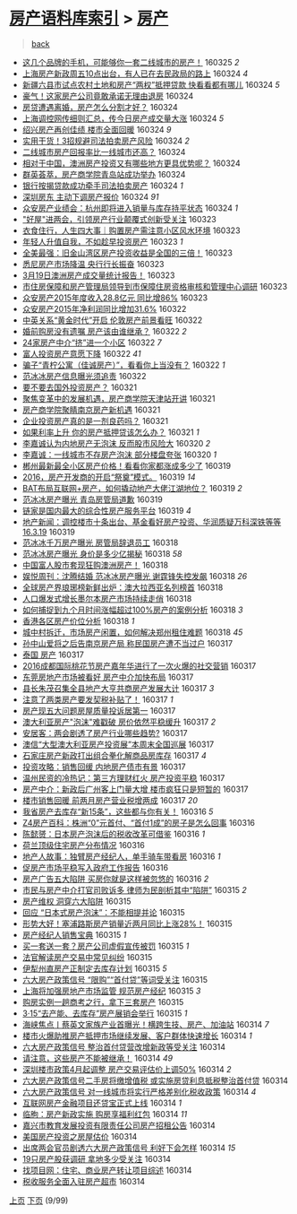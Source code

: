 [房产语料库索引](../../README.md)  > [房产](房产.md)
====
> [back](../README.md)

- [这几个品牌的手机，可能够你一套二线城市的房产！](http://jkwz.applinzi.com/ittc/6813275732352435204.html#%E8%BF%99%E5%87%A0%E4%B8%AA%E5%93%81%E7%89%8C%E7%9A%84%E6%89%8B%E6%9C%BA%EF%BC%8C%E5%8F%AF%E8%83%BD%E5%A4%9F%E4%BD%A0%E4%B8%80%E5%A5%97%E4%BA%8C%E7%BA%BF%E5%9F%8E%E5%B8%82%E7%9A%84%E6%88%BF%E4%BA%A7%EF%BC%81) 160325 *2* 
- [上海房产新政周五10点出台，有人已在去民政局的路上](http://jkwz.applinzi.com/ittc/6813273173319484420.html#%E4%B8%8A%E6%B5%B7%E6%88%BF%E4%BA%A7%E6%96%B0%E6%94%BF%E5%91%A8%E4%BA%9410%E7%82%B9%E5%87%BA%E5%8F%B0%EF%BC%8C%E6%9C%89%E4%BA%BA%E5%B7%B2%E5%9C%A8%E5%8E%BB%E6%B0%91%E6%94%BF%E5%B1%80%E7%9A%84%E8%B7%AF%E4%B8%8A) 160324 *4* 
- [新疆六县市试点农村土地和房产“两权”抵押贷款 快看看都有哪儿](http://jkwz.applinzi.com/ittc/6813253237356364804.html#%E6%96%B0%E7%96%86%E5%85%AD%E5%8E%BF%E5%B8%82%E8%AF%95%E7%82%B9%E5%86%9C%E6%9D%91%E5%9C%9F%E5%9C%B0%E5%92%8C%E6%88%BF%E4%BA%A7%E2%80%9C%E4%B8%A4%E6%9D%83%E2%80%9D%E6%8A%B5%E6%8A%BC%E8%B4%B7%E6%AC%BE+%E5%BF%AB%E7%9C%8B%E7%9C%8B%E9%83%BD%E6%9C%89%E5%93%AA%E5%84%BF) 160324 *5* 
- [豪气！这家房产公司竟敢承诺无理由退房](http://jkwz.applinzi.com/ittc/6813250762314351620.html#%E8%B1%AA%E6%B0%94%EF%BC%81%E8%BF%99%E5%AE%B6%E6%88%BF%E4%BA%A7%E5%85%AC%E5%8F%B8%E7%AB%9F%E6%95%A2%E6%89%BF%E8%AF%BA%E6%97%A0%E7%90%86%E7%94%B1%E9%80%80%E6%88%BF) 160324  
- [房贷遭遇离婚，房产怎么分割才好？](http://jkwz.applinzi.com/ittc/6813183445983298565.html#%E6%88%BF%E8%B4%B7%E9%81%AD%E9%81%87%E7%A6%BB%E5%A9%9A%EF%BC%8C%E6%88%BF%E4%BA%A7%E6%80%8E%E4%B9%88%E5%88%86%E5%89%B2%E6%89%8D%E5%A5%BD%EF%BC%9F) 160324  
- [上海调控网传细则汇总，传今日房产成交量大涨](http://jkwz.applinzi.com/ittc/6813170204104197124.html#%E4%B8%8A%E6%B5%B7%E8%B0%83%E6%8E%A7%E7%BD%91%E4%BC%A0%E7%BB%86%E5%88%99%E6%B1%87%E6%80%BB%EF%BC%8C%E4%BC%A0%E4%BB%8A%E6%97%A5%E6%88%BF%E4%BA%A7%E6%88%90%E4%BA%A4%E9%87%8F%E5%A4%A7%E6%B6%A8) 160324 *5* 
- [绍兴房产再创佳绩 楼市全面回暖](http://jkwz.applinzi.com/ittc/6812815601533715461.html#%E7%BB%8D%E5%85%B4%E6%88%BF%E4%BA%A7%E5%86%8D%E5%88%9B%E4%BD%B3%E7%BB%A9+%E6%A5%BC%E5%B8%82%E5%85%A8%E9%9D%A2%E5%9B%9E%E6%9A%96) 160324 *9* 
- [实用干货！3招规避司法拍卖房产风险](http://jkwz.applinzi.com/ittc/6813099845157913605.html#%E5%AE%9E%E7%94%A8%E5%B9%B2%E8%B4%A7%EF%BC%813%E6%8B%9B%E8%A7%84%E9%81%BF%E5%8F%B8%E6%B3%95%E6%8B%8D%E5%8D%96%E6%88%BF%E4%BA%A7%E9%A3%8E%E9%99%A9) 160324 *2* 
- [二线城市房产回报率比一线城市还高？](http://jkwz.applinzi.com/ittc/6813094117114381316.html#%E4%BA%8C%E7%BA%BF%E5%9F%8E%E5%B8%82%E6%88%BF%E4%BA%A7%E5%9B%9E%E6%8A%A5%E7%8E%87%E6%AF%94%E4%B8%80%E7%BA%BF%E5%9F%8E%E5%B8%82%E8%BF%98%E9%AB%98%EF%BC%9F) 160324  
- [相对于中国，澳洲房产投资又有哪些地方更具优势呢？](http://jkwz.applinzi.com/ittc/6813091092752761860.html#%E7%9B%B8%E5%AF%B9%E4%BA%8E%E4%B8%AD%E5%9B%BD%EF%BC%8C%E6%BE%B3%E6%B4%B2%E6%88%BF%E4%BA%A7%E6%8A%95%E8%B5%84%E5%8F%88%E6%9C%89%E5%93%AA%E4%BA%9B%E5%9C%B0%E6%96%B9%E6%9B%B4%E5%85%B7%E4%BC%98%E5%8A%BF%E5%91%A2%EF%BC%9F) 160324  
- [群英荟萃，房产商学院青岛站成功举办](http://jkwz.applinzi.com/ittc/6813071630364312581.html#%E7%BE%A4%E8%8B%B1%E8%8D%9F%E8%90%83%EF%BC%8C%E6%88%BF%E4%BA%A7%E5%95%86%E5%AD%A6%E9%99%A2%E9%9D%92%E5%B2%9B%E7%AB%99%E6%88%90%E5%8A%9F%E4%B8%BE%E5%8A%9E) 160324  
- [银行按揭贷款成功牵手司法拍卖房产](http://jkwz.applinzi.com/ittc/6812814202309706757.html#%E9%93%B6%E8%A1%8C%E6%8C%89%E6%8F%AD%E8%B4%B7%E6%AC%BE%E6%88%90%E5%8A%9F%E7%89%B5%E6%89%8B%E5%8F%B8%E6%B3%95%E6%8B%8D%E5%8D%96%E6%88%BF%E4%BA%A7) 160324 *1* 
- [深圳房东 主动下调房产报价](http://jkwz.applinzi.com/ittc/6813035528580498436.html#%E6%B7%B1%E5%9C%B3%E6%88%BF%E4%B8%9C+%E4%B8%BB%E5%8A%A8%E4%B8%8B%E8%B0%83%E6%88%BF%E4%BA%A7%E6%8A%A5%E4%BB%B7) 160324 *91* 
- [众安房产业绩会：杭州即将进入销量与库存持平状态](http://jkwz.applinzi.com/ittc/6812962228374340613.html#%E4%BC%97%E5%AE%89%E6%88%BF%E4%BA%A7%E4%B8%9A%E7%BB%A9%E4%BC%9A%EF%BC%9A%E6%9D%AD%E5%B7%9E%E5%8D%B3%E5%B0%86%E8%BF%9B%E5%85%A5%E9%94%80%E9%87%8F%E4%B8%8E%E5%BA%93%E5%AD%98%E6%8C%81%E5%B9%B3%E7%8A%B6%E6%80%81) 160324 *1* 
- [&quot;好屋&quot;进两会，引领房产行业颠覆式创新受关注](http://jkwz.applinzi.com/ittc/6812915398127125508.html#%26quot%3B%E5%A5%BD%E5%B1%8B%26quot%3B%E8%BF%9B%E4%B8%A4%E4%BC%9A%EF%BC%8C%E5%BC%95%E9%A2%86%E6%88%BF%E4%BA%A7%E8%A1%8C%E4%B8%9A%E9%A2%A0%E8%A6%86%E5%BC%8F%E5%88%9B%E6%96%B0%E5%8F%97%E5%85%B3%E6%B3%A8) 160323  
- [衣食住行，人生四大事｜购置房产需注意小区风水环境](http://jkwz.applinzi.com/ittc/6812784623276786692.html#%E8%A1%A3%E9%A3%9F%E4%BD%8F%E8%A1%8C%EF%BC%8C%E4%BA%BA%E7%94%9F%E5%9B%9B%E5%A4%A7%E4%BA%8B%EF%BD%9C%E8%B4%AD%E7%BD%AE%E6%88%BF%E4%BA%A7%E9%9C%80%E6%B3%A8%E6%84%8F%E5%B0%8F%E5%8C%BA%E9%A3%8E%E6%B0%B4%E7%8E%AF%E5%A2%83) 160323  
- [年轻人升值自我，不如趁早投资房产](http://jkwz.applinzi.com/ittc/6812775194015826948.html#%E5%B9%B4%E8%BD%BB%E4%BA%BA%E5%8D%87%E5%80%BC%E8%87%AA%E6%88%91%EF%BC%8C%E4%B8%8D%E5%A6%82%E8%B6%81%E6%97%A9%E6%8A%95%E8%B5%84%E6%88%BF%E4%BA%A7) 160323 *1* 
- [全美最强：旧金山湾区房产投资收益是全国的三倍！](http://jkwz.applinzi.com/ittc/6812792536984716292.html#%E5%85%A8%E7%BE%8E%E6%9C%80%E5%BC%BA%EF%BC%9A%E6%97%A7%E9%87%91%E5%B1%B1%E6%B9%BE%E5%8C%BA%E6%88%BF%E4%BA%A7%E6%8A%95%E8%B5%84%E6%94%B6%E7%9B%8A%E6%98%AF%E5%85%A8%E5%9B%BD%E7%9A%84%E4%B8%89%E5%80%8D%EF%BC%81) 160323  
- [悉尼房产市场降温 央行行长振奋](http://jkwz.applinzi.com/ittc/6812771584112591876.html#%E6%82%89%E5%B0%BC%E6%88%BF%E4%BA%A7%E5%B8%82%E5%9C%BA%E9%99%8D%E6%B8%A9+%E5%A4%AE%E8%A1%8C%E8%A1%8C%E9%95%BF%E6%8C%AF%E5%A5%8B) 160323  
- [3月19日澳洲房产成交量统计报告！](http://jkwz.applinzi.com/ittc/6812748848011150341.html#3%E6%9C%8819%E6%97%A5%E6%BE%B3%E6%B4%B2%E6%88%BF%E4%BA%A7%E6%88%90%E4%BA%A4%E9%87%8F%E7%BB%9F%E8%AE%A1%E6%8A%A5%E5%91%8A%EF%BC%81) 160323  
- [市住房保障和房产管理局领导到市保障住房资格审核和管理中心调研](http://jkwz.applinzi.com/ittc/6812715945017476100.html#%E5%B8%82%E4%BD%8F%E6%88%BF%E4%BF%9D%E9%9A%9C%E5%92%8C%E6%88%BF%E4%BA%A7%E7%AE%A1%E7%90%86%E5%B1%80%E9%A2%86%E5%AF%BC%E5%88%B0%E5%B8%82%E4%BF%9D%E9%9A%9C%E4%BD%8F%E6%88%BF%E8%B5%84%E6%A0%BC%E5%AE%A1%E6%A0%B8%E5%92%8C%E7%AE%A1%E7%90%86%E4%B8%AD%E5%BF%83%E8%B0%83%E7%A0%94) 160323  
- [众安房产2015年度收入28.8亿元 同比增86%](http://jkwz.applinzi.com/ittc/6812570838599468036.html#%E4%BC%97%E5%AE%89%E6%88%BF%E4%BA%A72015%E5%B9%B4%E5%BA%A6%E6%94%B6%E5%85%A528.8%E4%BA%BF%E5%85%83+%E5%90%8C%E6%AF%94%E5%A2%9E86%25) 160323  
- [众安房产2015年净利润同比增加31.6%](http://jkwz.applinzi.com/ittc/6812525502849876997.html#%E4%BC%97%E5%AE%89%E6%88%BF%E4%BA%A72015%E5%B9%B4%E5%87%80%E5%88%A9%E6%B6%A6%E5%90%8C%E6%AF%94%E5%A2%9E%E5%8A%A031.6%25) 160322  
- [中英关系“黄金时代”开启 伦敦房产前景看旺](http://jkwz.applinzi.com/ittc/6812415617453786117.html#%E4%B8%AD%E8%8B%B1%E5%85%B3%E7%B3%BB%E2%80%9C%E9%BB%84%E9%87%91%E6%97%B6%E4%BB%A3%E2%80%9D%E5%BC%80%E5%90%AF+%E4%BC%A6%E6%95%A6%E6%88%BF%E4%BA%A7%E5%89%8D%E6%99%AF%E7%9C%8B%E6%97%BA) 160322  
- [婚前购房没有遗嘱 房产该由谁继承？](http://jkwz.applinzi.com/ittc/6812394531773219845.html#%E5%A9%9A%E5%89%8D%E8%B4%AD%E6%88%BF%E6%B2%A1%E6%9C%89%E9%81%97%E5%98%B1+%E6%88%BF%E4%BA%A7%E8%AF%A5%E7%94%B1%E8%B0%81%E7%BB%A7%E6%89%BF%EF%BC%9F) 160322 *2* 
- [24家房产中介“挤”进一个小区](http://jkwz.applinzi.com/ittc/6812342716583117829.html#24%E5%AE%B6%E6%88%BF%E4%BA%A7%E4%B8%AD%E4%BB%8B%E2%80%9C%E6%8C%A4%E2%80%9D%E8%BF%9B%E4%B8%80%E4%B8%AA%E5%B0%8F%E5%8C%BA) 160322 *7* 
- [富人投资房产意愿下降](http://jkwz.applinzi.com/ittc/6812344104843215877.html#%E5%AF%8C%E4%BA%BA%E6%8A%95%E8%B5%84%E6%88%BF%E4%BA%A7%E6%84%8F%E6%84%BF%E4%B8%8B%E9%99%8D) 160322 *41* 
- [骗子“青柠公寓（佳诚房产）”，看看你上当没有？](http://jkwz.applinzi.com/ittc/6812331655054246917.html#%E9%AA%97%E5%AD%90%E2%80%9C%E9%9D%92%E6%9F%A0%E5%85%AC%E5%AF%93%EF%BC%88%E4%BD%B3%E8%AF%9A%E6%88%BF%E4%BA%A7%EF%BC%89%E2%80%9D%EF%BC%8C%E7%9C%8B%E7%9C%8B%E4%BD%A0%E4%B8%8A%E5%BD%93%E6%B2%A1%E6%9C%89%EF%BC%9F) 160322 *1* 
- [范冰冰房产信息曝光须追责](http://jkwz.applinzi.com/ittc/6812042156688540676.html#%E8%8C%83%E5%86%B0%E5%86%B0%E6%88%BF%E4%BA%A7%E4%BF%A1%E6%81%AF%E6%9B%9D%E5%85%89%E9%A1%BB%E8%BF%BD%E8%B4%A3) 160322  
- [要不要去国外投资房产？](http://jkwz.applinzi.com/ittc/6812115599693972484.html#%E8%A6%81%E4%B8%8D%E8%A6%81%E5%8E%BB%E5%9B%BD%E5%A4%96%E6%8A%95%E8%B5%84%E6%88%BF%E4%BA%A7%EF%BC%9F) 160321  
- [聚焦变革中的发展机遇，房产商学院天津站开讲](http://jkwz.applinzi.com/ittc/6812081207508468740.html#%E8%81%9A%E7%84%A6%E5%8F%98%E9%9D%A9%E4%B8%AD%E7%9A%84%E5%8F%91%E5%B1%95%E6%9C%BA%E9%81%87%EF%BC%8C%E6%88%BF%E4%BA%A7%E5%95%86%E5%AD%A6%E9%99%A2%E5%A4%A9%E6%B4%A5%E7%AB%99%E5%BC%80%E8%AE%B2) 160321  
- [房产商学院聚睛南京房产新机遇](http://jkwz.applinzi.com/ittc/6812075307649467397.html#%E6%88%BF%E4%BA%A7%E5%95%86%E5%AD%A6%E9%99%A2%E8%81%9A%E7%9D%9B%E5%8D%97%E4%BA%AC%E6%88%BF%E4%BA%A7%E6%96%B0%E6%9C%BA%E9%81%87) 160321  
- [企业投资房产真的是一剂良药吗？](http://jkwz.applinzi.com/ittc/6812059954986877957.html#%E4%BC%81%E4%B8%9A%E6%8A%95%E8%B5%84%E6%88%BF%E4%BA%A7%E7%9C%9F%E7%9A%84%E6%98%AF%E4%B8%80%E5%89%82%E8%89%AF%E8%8D%AF%E5%90%97%EF%BC%9F) 160321  
- [如果利率上升 你的房产抵押贷该怎么办？](http://jkwz.applinzi.com/ittc/6812054922577052677.html#%E5%A6%82%E6%9E%9C%E5%88%A9%E7%8E%87%E4%B8%8A%E5%8D%87+%E4%BD%A0%E7%9A%84%E6%88%BF%E4%BA%A7%E6%8A%B5%E6%8A%BC%E8%B4%B7%E8%AF%A5%E6%80%8E%E4%B9%88%E5%8A%9E%EF%BC%9F) 160321 *1* 
- [李嘉诚认为内地房产无泡沫 反而股市风险大](http://jkwz.applinzi.com/ittc/6811588203471438853.html#%E6%9D%8E%E5%98%89%E8%AF%9A%E8%AE%A4%E4%B8%BA%E5%86%85%E5%9C%B0%E6%88%BF%E4%BA%A7%E6%97%A0%E6%B3%A1%E6%B2%AB+%E5%8F%8D%E8%80%8C%E8%82%A1%E5%B8%82%E9%A3%8E%E9%99%A9%E5%A4%A7) 160320 *2* 
- [李嘉诚：一线城市不存房产泡沫 部分楼盘夸张](http://jkwz.applinzi.com/ittc/6811601914265338884.html#%E6%9D%8E%E5%98%89%E8%AF%9A%EF%BC%9A%E4%B8%80%E7%BA%BF%E5%9F%8E%E5%B8%82%E4%B8%8D%E5%AD%98%E6%88%BF%E4%BA%A7%E6%B3%A1%E6%B2%AB+%E9%83%A8%E5%88%86%E6%A5%BC%E7%9B%98%E5%A4%B8%E5%BC%A0) 160320 *1* 
- [郴州最新最全小区房产价格！看看你家都涨成多少了](http://jkwz.applinzi.com/ittc/6811434476131320836.html#%E9%83%B4%E5%B7%9E%E6%9C%80%E6%96%B0%E6%9C%80%E5%85%A8%E5%B0%8F%E5%8C%BA%E6%88%BF%E4%BA%A7%E4%BB%B7%E6%A0%BC%EF%BC%81%E7%9C%8B%E7%9C%8B%E4%BD%A0%E5%AE%B6%E9%83%BD%E6%B6%A8%E6%88%90%E5%A4%9A%E5%B0%91%E4%BA%86) 160319  
- [2016，房产开发商的开启“祭奠”模式。](http://jkwz.applinzi.com/ittc/6811426849166984196.html#2016%EF%BC%8C%E6%88%BF%E4%BA%A7%E5%BC%80%E5%8F%91%E5%95%86%E7%9A%84%E5%BC%80%E5%90%AF%E2%80%9C%E7%A5%AD%E5%A5%A0%E2%80%9D%E6%A8%A1%E5%BC%8F%E3%80%82) 160319 *14* 
- [BAT布局互联网+房产，如何撬动地产大佬江湖地位？](http://jkwz.applinzi.com/ittc/6811406533329945604.html#BAT%E5%B8%83%E5%B1%80%E4%BA%92%E8%81%94%E7%BD%91%2B%E6%88%BF%E4%BA%A7%EF%BC%8C%E5%A6%82%E4%BD%95%E6%92%AC%E5%8A%A8%E5%9C%B0%E4%BA%A7%E5%A4%A7%E4%BD%AC%E6%B1%9F%E6%B9%96%E5%9C%B0%E4%BD%8D%EF%BC%9F) 160319 *2* 
- [范冰冰房产曝光 青岛房管局道歉](http://jkwz.applinzi.com/ittc/6811317311956845573.html#%E8%8C%83%E5%86%B0%E5%86%B0%E6%88%BF%E4%BA%A7%E6%9B%9D%E5%85%89+%E9%9D%92%E5%B2%9B%E6%88%BF%E7%AE%A1%E5%B1%80%E9%81%93%E6%AD%89) 160319  
- [链家是国内最大的综合性房产服务平台](http://jkwz.applinzi.com/ittc/6811249334645425156.html#%E9%93%BE%E5%AE%B6%E6%98%AF%E5%9B%BD%E5%86%85%E6%9C%80%E5%A4%A7%E7%9A%84%E7%BB%BC%E5%90%88%E6%80%A7%E6%88%BF%E4%BA%A7%E6%9C%8D%E5%8A%A1%E5%B9%B3%E5%8F%B0) 160319 *4* 
- [地产新闻：调控楼市十条出台、基金看好房产投资、华润质疑万科深铁等等16.3.19](http://jkwz.applinzi.com/ittc/6811211559162348548.html#%E5%9C%B0%E4%BA%A7%E6%96%B0%E9%97%BB%EF%BC%9A%E8%B0%83%E6%8E%A7%E6%A5%BC%E5%B8%82%E5%8D%81%E6%9D%A1%E5%87%BA%E5%8F%B0%E3%80%81%E5%9F%BA%E9%87%91%E7%9C%8B%E5%A5%BD%E6%88%BF%E4%BA%A7%E6%8A%95%E8%B5%84%E3%80%81%E5%8D%8E%E6%B6%A6%E8%B4%A8%E7%96%91%E4%B8%87%E7%A7%91%E6%B7%B1%E9%93%81%E7%AD%89%E7%AD%8916.3.19) 160319  
- [范冰冰千万房产曝光 房管局辞退员工](http://jkwz.applinzi.com/ittc/6810988751857648644.html#%E8%8C%83%E5%86%B0%E5%86%B0%E5%8D%83%E4%B8%87%E6%88%BF%E4%BA%A7%E6%9B%9D%E5%85%89+%E6%88%BF%E7%AE%A1%E5%B1%80%E8%BE%9E%E9%80%80%E5%91%98%E5%B7%A5) 160318  
- [范冰冰房产曝光 身价是多少亿揭秘](http://jkwz.applinzi.com/ittc/6810984039410304005.html#%E8%8C%83%E5%86%B0%E5%86%B0%E6%88%BF%E4%BA%A7%E6%9B%9D%E5%85%89+%E8%BA%AB%E4%BB%B7%E6%98%AF%E5%A4%9A%E5%B0%91%E4%BA%BF%E6%8F%AD%E7%A7%98) 160318 *58* 
- [中国富人股市套现狂购澳洲房产！](http://jkwz.applinzi.com/ittc/6810974686900913157.html#%E4%B8%AD%E5%9B%BD%E5%AF%8C%E4%BA%BA%E8%82%A1%E5%B8%82%E5%A5%97%E7%8E%B0%E7%8B%82%E8%B4%AD%E6%BE%B3%E6%B4%B2%E6%88%BF%E4%BA%A7%EF%BC%81) 160318  
- [娱悦周刊：沈腾结婚 范冰冰房产曝光 谢霆锋失控发飙](http://jkwz.applinzi.com/ittc/6810968904566309892.html#%E5%A8%B1%E6%82%A6%E5%91%A8%E5%88%8A%EF%BC%9A%E6%B2%88%E8%85%BE%E7%BB%93%E5%A9%9A+%E8%8C%83%E5%86%B0%E5%86%B0%E6%88%BF%E4%BA%A7%E6%9B%9D%E5%85%89+%E8%B0%A2%E9%9C%86%E9%94%8B%E5%A4%B1%E6%8E%A7%E5%8F%91%E9%A3%99) 160318 *26* 
- [全球房产界琅琊榜新鲜出炉：澳大拉西亚名列榜首](http://jkwz.applinzi.com/ittc/6810966094407795716.html#%E5%85%A8%E7%90%83%E6%88%BF%E4%BA%A7%E7%95%8C%E7%90%85%E7%90%8A%E6%A6%9C%E6%96%B0%E9%B2%9C%E5%87%BA%E7%82%89%EF%BC%9A%E6%BE%B3%E5%A4%A7%E6%8B%89%E8%A5%BF%E4%BA%9A%E5%90%8D%E5%88%97%E6%A6%9C%E9%A6%96) 160318  
- [人口爆发式增长墨尔本房产市场持续走俏](http://jkwz.applinzi.com/ittc/6810925288250672132.html#%E4%BA%BA%E5%8F%A3%E7%88%86%E5%8F%91%E5%BC%8F%E5%A2%9E%E9%95%BF%E5%A2%A8%E5%B0%94%E6%9C%AC%E6%88%BF%E4%BA%A7%E5%B8%82%E5%9C%BA%E6%8C%81%E7%BB%AD%E8%B5%B0%E4%BF%8F) 160318  
- [如何捕捉到九个月时间涨幅超过100%房产的案例分析](http://jkwz.applinzi.com/ittc/6810885022055662597.html#%E5%A6%82%E4%BD%95%E6%8D%95%E6%8D%89%E5%88%B0%E4%B9%9D%E4%B8%AA%E6%9C%88%E6%97%B6%E9%97%B4%E6%B6%A8%E5%B9%85%E8%B6%85%E8%BF%87100%25%E6%88%BF%E4%BA%A7%E7%9A%84%E6%A1%88%E4%BE%8B%E5%88%86%E6%9E%90) 160318 *3* 
- [香港各区房产价位分析](http://jkwz.applinzi.com/ittc/6809757862544802820.html#%E9%A6%99%E6%B8%AF%E5%90%84%E5%8C%BA%E6%88%BF%E4%BA%A7%E4%BB%B7%E4%BD%8D%E5%88%86%E6%9E%90) 160318 *1* 
- [城中村拆迁，市场房产闲置，如何解决郑州租住难题](http://jkwz.applinzi.com/ittc/6810527506880791556.html#%E5%9F%8E%E4%B8%AD%E6%9D%91%E6%8B%86%E8%BF%81%EF%BC%8C%E5%B8%82%E5%9C%BA%E6%88%BF%E4%BA%A7%E9%97%B2%E7%BD%AE%EF%BC%8C%E5%A6%82%E4%BD%95%E8%A7%A3%E5%86%B3%E9%83%91%E5%B7%9E%E7%A7%9F%E4%BD%8F%E9%9A%BE%E9%A2%98) 160318 *45* 
- [孙中山爱将之后告南京房产局 称民国房产遭不当过户](http://jkwz.applinzi.com/ittc/6810666277072798725.html#%E5%AD%99%E4%B8%AD%E5%B1%B1%E7%88%B1%E5%B0%86%E4%B9%8B%E5%90%8E%E5%91%8A%E5%8D%97%E4%BA%AC%E6%88%BF%E4%BA%A7%E5%B1%80+%E7%A7%B0%E6%B0%91%E5%9B%BD%E6%88%BF%E4%BA%A7%E9%81%AD%E4%B8%8D%E5%BD%93%E8%BF%87%E6%88%B7) 160317  
- [泰国 房产](http://jkwz.applinzi.com/ittc/6810595871502631941.html#%E6%B3%B0%E5%9B%BD+%E6%88%BF%E4%BA%A7) 160317  
- [2016成都国际桃花节房产嘉年华进行了一次火爆的社交营销](http://jkwz.applinzi.com/ittc/6810594793939796996.html#2016%E6%88%90%E9%83%BD%E5%9B%BD%E9%99%85%E6%A1%83%E8%8A%B1%E8%8A%82%E6%88%BF%E4%BA%A7%E5%98%89%E5%B9%B4%E5%8D%8E%E8%BF%9B%E8%A1%8C%E4%BA%86%E4%B8%80%E6%AC%A1%E7%81%AB%E7%88%86%E7%9A%84%E7%A4%BE%E4%BA%A4%E8%90%A5%E9%94%80) 160317  
- [东莞房地产市场被看好 房产中介加快布局](http://jkwz.applinzi.com/ittc/6810594480151331844.html#%E4%B8%9C%E8%8E%9E%E6%88%BF%E5%9C%B0%E4%BA%A7%E5%B8%82%E5%9C%BA%E8%A2%AB%E7%9C%8B%E5%A5%BD+%E6%88%BF%E4%BA%A7%E4%B8%AD%E4%BB%8B%E5%8A%A0%E5%BF%AB%E5%B8%83%E5%B1%80) 160317  
- [县长朱茂召集全县地产大亨共商房产发展大计](http://jkwz.applinzi.com/ittc/6810585289386886149.html#%E5%8E%BF%E9%95%BF%E6%9C%B1%E8%8C%82%E5%8F%AC%E9%9B%86%E5%85%A8%E5%8E%BF%E5%9C%B0%E4%BA%A7%E5%A4%A7%E4%BA%A8%E5%85%B1%E5%95%86%E6%88%BF%E4%BA%A7%E5%8F%91%E5%B1%95%E5%A4%A7%E8%AE%A1) 160317 *3* 
- [注意了两类房产要发契税补贴了！](http://jkwz.applinzi.com/ittc/6810564542668997636.html#%E6%B3%A8%E6%84%8F%E4%BA%86%E4%B8%A4%E7%B1%BB%E6%88%BF%E4%BA%A7%E8%A6%81%E5%8F%91%E5%A5%91%E7%A8%8E%E8%A1%A5%E8%B4%B4%E4%BA%86%EF%BC%81) 160317 *1* 
- [房产现五大问题房屋质量投诉居第一](http://jkwz.applinzi.com/ittc/6810530890048340997.html#%E6%88%BF%E4%BA%A7%E7%8E%B0%E4%BA%94%E5%A4%A7%E9%97%AE%E9%A2%98%E6%88%BF%E5%B1%8B%E8%B4%A8%E9%87%8F%E6%8A%95%E8%AF%89%E5%B1%85%E7%AC%AC%E4%B8%80) 160317  
- [澳大利亚房产&quot;泡沫&quot;难戳破 房价依然平稳缓升](http://jkwz.applinzi.com/ittc/6810510432083117060.html#%E6%BE%B3%E5%A4%A7%E5%88%A9%E4%BA%9A%E6%88%BF%E4%BA%A7%26quot%3B%E6%B3%A1%E6%B2%AB%26quot%3B%E9%9A%BE%E6%88%B3%E7%A0%B4+%E6%88%BF%E4%BB%B7%E4%BE%9D%E7%84%B6%E5%B9%B3%E7%A8%B3%E7%BC%93%E5%8D%87) 160317 *2* 
- [安居客：两会剧透了房产行业哪些趋势?](http://jkwz.applinzi.com/ittc/6810505800959132677.html#%E5%AE%89%E5%B1%85%E5%AE%A2%EF%BC%9A%E4%B8%A4%E4%BC%9A%E5%89%A7%E9%80%8F%E4%BA%86%E6%88%BF%E4%BA%A7%E8%A1%8C%E4%B8%9A%E5%93%AA%E4%BA%9B%E8%B6%8B%E5%8A%BF%3F) 160317  
- [澳信“大型澳大利亚房产投资展”本周末全国巡展](http://jkwz.applinzi.com/ittc/6810496899974956036.html#%E6%BE%B3%E4%BF%A1%E2%80%9C%E5%A4%A7%E5%9E%8B%E6%BE%B3%E5%A4%A7%E5%88%A9%E4%BA%9A%E6%88%BF%E4%BA%A7%E6%8A%95%E8%B5%84%E5%B1%95%E2%80%9D%E6%9C%AC%E5%91%A8%E6%9C%AB%E5%85%A8%E5%9B%BD%E5%B7%A1%E5%B1%95) 160317  
- [石家庄房产新政打出组合拳化解商品房库存](http://jkwz.applinzi.com/ittc/6810469277635183621.html#%E7%9F%B3%E5%AE%B6%E5%BA%84%E6%88%BF%E4%BA%A7%E6%96%B0%E6%94%BF%E6%89%93%E5%87%BA%E7%BB%84%E5%90%88%E6%8B%B3%E5%8C%96%E8%A7%A3%E5%95%86%E5%93%81%E6%88%BF%E5%BA%93%E5%AD%98) 160317 *4* 
- [投资攻略：销售回缓 内地房产债市有景](http://jkwz.applinzi.com/ittc/6810466192439378948.html#%E6%8A%95%E8%B5%84%E6%94%BB%E7%95%A5%EF%BC%9A%E9%94%80%E5%94%AE%E5%9B%9E%E7%BC%93+%E5%86%85%E5%9C%B0%E6%88%BF%E4%BA%A7%E5%80%BA%E5%B8%82%E6%9C%89%E6%99%AF) 160317  
- [温州民资的冷热记：第三方理财红火 房产投资平稳](http://jkwz.applinzi.com/ittc/6810445455280309252.html#%E6%B8%A9%E5%B7%9E%E6%B0%91%E8%B5%84%E7%9A%84%E5%86%B7%E7%83%AD%E8%AE%B0%EF%BC%9A%E7%AC%AC%E4%B8%89%E6%96%B9%E7%90%86%E8%B4%A2%E7%BA%A2%E7%81%AB+%E6%88%BF%E4%BA%A7%E6%8A%95%E8%B5%84%E5%B9%B3%E7%A8%B3) 160317  
- [房产中介：新政后广州客上门量大增 楼市疯狂只是短暂的](http://jkwz.applinzi.com/ittc/6810441377963836421.html#%E6%88%BF%E4%BA%A7%E4%B8%AD%E4%BB%8B%EF%BC%9A%E6%96%B0%E6%94%BF%E5%90%8E%E5%B9%BF%E5%B7%9E%E5%AE%A2%E4%B8%8A%E9%97%A8%E9%87%8F%E5%A4%A7%E5%A2%9E+%E6%A5%BC%E5%B8%82%E7%96%AF%E7%8B%82%E5%8F%AA%E6%98%AF%E7%9F%AD%E6%9A%82%E7%9A%84) 160317  
- [楼市销售回暖 前两月房产营业税增两成](http://jkwz.applinzi.com/ittc/6810355797846393861.html#%E6%A5%BC%E5%B8%82%E9%94%80%E5%94%AE%E5%9B%9E%E6%9A%96+%E5%89%8D%E4%B8%A4%E6%9C%88%E6%88%BF%E4%BA%A7%E8%90%A5%E4%B8%9A%E7%A8%8E%E5%A2%9E%E4%B8%A4%E6%88%90) 160317 *20* 
- [我省房产去库存“新15条”，这些都与你有关！](http://jkwz.applinzi.com/ittc/6810296626312643588.html#%E6%88%91%E7%9C%81%E6%88%BF%E4%BA%A7%E5%8E%BB%E5%BA%93%E5%AD%98%E2%80%9C%E6%96%B015%E6%9D%A1%E2%80%9D%EF%BC%8C%E8%BF%99%E4%BA%9B%E9%83%BD%E4%B8%8E%E4%BD%A0%E6%9C%89%E5%85%B3%EF%BC%81) 160316 *5* 
- [Z4房产百科：株洲“0”元首付、“首付1成”的房子是怎么回事](http://jkwz.applinzi.com/ittc/6810269298211685381.html#Z4%E6%88%BF%E4%BA%A7%E7%99%BE%E7%A7%91%EF%BC%9A%E6%A0%AA%E6%B4%B2%E2%80%9C0%E2%80%9D%E5%85%83%E9%A6%96%E4%BB%98%E3%80%81%E2%80%9C%E9%A6%96%E4%BB%981%E6%88%90%E2%80%9D%E7%9A%84%E6%88%BF%E5%AD%90%E6%98%AF%E6%80%8E%E4%B9%88%E5%9B%9E%E4%BA%8B) 160316  
- [陈懿赟：日本房产泡沫后的税收改革可借鉴](http://jkwz.applinzi.com/ittc/6810262990628586500.html#%E9%99%88%E6%87%BF%E8%B5%9F%EF%BC%9A%E6%97%A5%E6%9C%AC%E6%88%BF%E4%BA%A7%E6%B3%A1%E6%B2%AB%E5%90%8E%E7%9A%84%E7%A8%8E%E6%94%B6%E6%94%B9%E9%9D%A9%E5%8F%AF%E5%80%9F%E9%89%B4) 160316 *1* 
- [荷兰顶级住宅房产分布情况](http://jkwz.applinzi.com/ittc/6810239259520795652.html#%E8%8D%B7%E5%85%B0%E9%A1%B6%E7%BA%A7%E4%BD%8F%E5%AE%85%E6%88%BF%E4%BA%A7%E5%88%86%E5%B8%83%E6%83%85%E5%86%B5) 160316  
- [地产人故事：独臂房产经纪人，单手骑车带看房](http://jkwz.applinzi.com/ittc/6810138447201174533.html#%E5%9C%B0%E4%BA%A7%E4%BA%BA%E6%95%85%E4%BA%8B%EF%BC%9A%E7%8B%AC%E8%87%82%E6%88%BF%E4%BA%A7%E7%BB%8F%E7%BA%AA%E4%BA%BA%EF%BC%8C%E5%8D%95%E6%89%8B%E9%AA%91%E8%BD%A6%E5%B8%A6%E7%9C%8B%E6%88%BF) 160316 *1* 
- [促房产市场平稳写入政府工作报告](http://jkwz.applinzi.com/ittc/6810130769905189892.html#%E4%BF%83%E6%88%BF%E4%BA%A7%E5%B8%82%E5%9C%BA%E5%B9%B3%E7%A8%B3%E5%86%99%E5%85%A5%E6%94%BF%E5%BA%9C%E5%B7%A5%E4%BD%9C%E6%8A%A5%E5%91%8A) 160316  
- [房产广告五大陷阱 买房你就是这样被忽悠的](http://jkwz.applinzi.com/ittc/6810053625803965445.html#%E6%88%BF%E4%BA%A7%E5%B9%BF%E5%91%8A%E4%BA%94%E5%A4%A7%E9%99%B7%E9%98%B1+%E4%B9%B0%E6%88%BF%E4%BD%A0%E5%B0%B1%E6%98%AF%E8%BF%99%E6%A0%B7%E8%A2%AB%E5%BF%BD%E6%82%A0%E7%9A%84) 160316 *2* 
- [市民与房产中介打官司败诉多 律师为民剖析其中“陷阱”](http://jkwz.applinzi.com/ittc/6809950399754667012.html#%E5%B8%82%E6%B0%91%E4%B8%8E%E6%88%BF%E4%BA%A7%E4%B8%AD%E4%BB%8B%E6%89%93%E5%AE%98%E5%8F%B8%E8%B4%A5%E8%AF%89%E5%A4%9A+%E5%BE%8B%E5%B8%88%E4%B8%BA%E6%B0%91%E5%89%96%E6%9E%90%E5%85%B6%E4%B8%AD%E2%80%9C%E9%99%B7%E9%98%B1%E2%80%9D) 160315 *2* 
- [房产维权 洞穿六大陷阱](http://jkwz.applinzi.com/ittc/6809886138315572228.html#%E6%88%BF%E4%BA%A7%E7%BB%B4%E6%9D%83+%E6%B4%9E%E7%A9%BF%E5%85%AD%E5%A4%A7%E9%99%B7%E9%98%B1) 160315  
- [回应 “日本式房产泡沫”：不能相提并论](http://jkwz.applinzi.com/ittc/6809865508165780484.html#%E5%9B%9E%E5%BA%94+%E2%80%9C%E6%97%A5%E6%9C%AC%E5%BC%8F%E6%88%BF%E4%BA%A7%E6%B3%A1%E6%B2%AB%E2%80%9D%EF%BC%9A%E4%B8%8D%E8%83%BD%E7%9B%B8%E6%8F%90%E5%B9%B6%E8%AE%BA) 160315  
- [形势大好！塞浦路斯房产销量近两月同比上涨28%！](http://jkwz.applinzi.com/ittc/6809856677264229381.html#%E5%BD%A2%E5%8A%BF%E5%A4%A7%E5%A5%BD%EF%BC%81%E5%A1%9E%E6%B5%A6%E8%B7%AF%E6%96%AF%E6%88%BF%E4%BA%A7%E9%94%80%E9%87%8F%E8%BF%91%E4%B8%A4%E6%9C%88%E5%90%8C%E6%AF%94%E4%B8%8A%E6%B6%A828%25%EF%BC%81) 160315  
- [房产经纪人销售宝典](http://jkwz.applinzi.com/ittc/6809838669833700357.html#%E6%88%BF%E4%BA%A7%E7%BB%8F%E7%BA%AA%E4%BA%BA%E9%94%80%E5%94%AE%E5%AE%9D%E5%85%B8) 160315 *1* 
- [买一套送一套？房产公司虚假宣传被罚](http://jkwz.applinzi.com/ittc/6809830435970352133.html#%E4%B9%B0%E4%B8%80%E5%A5%97%E9%80%81%E4%B8%80%E5%A5%97%EF%BC%9F%E6%88%BF%E4%BA%A7%E5%85%AC%E5%8F%B8%E8%99%9A%E5%81%87%E5%AE%A3%E4%BC%A0%E8%A2%AB%E7%BD%9A) 160315 *1* 
- [法官解读房产交易中常见纠纷](http://jkwz.applinzi.com/ittc/6809786361871598596.html#%E6%B3%95%E5%AE%98%E8%A7%A3%E8%AF%BB%E6%88%BF%E4%BA%A7%E4%BA%A4%E6%98%93%E4%B8%AD%E5%B8%B8%E8%A7%81%E7%BA%A0%E7%BA%B7) 160315  
- [伊犁州直房产正制定去库存计划](http://jkwz.applinzi.com/ittc/6809761579260183556.html#%E4%BC%8A%E7%8A%81%E5%B7%9E%E7%9B%B4%E6%88%BF%E4%BA%A7%E6%AD%A3%E5%88%B6%E5%AE%9A%E5%8E%BB%E5%BA%93%E5%AD%98%E8%AE%A1%E5%88%92) 160315 *5* 
- [六大房产政策信号 “限购”“首付贷”等词受关注](http://jkwz.applinzi.com/ittc/6809746345682273284.html#%E5%85%AD%E5%A4%A7%E6%88%BF%E4%BA%A7%E6%94%BF%E7%AD%96%E4%BF%A1%E5%8F%B7+%E2%80%9C%E9%99%90%E8%B4%AD%E2%80%9D%E2%80%9C%E9%A6%96%E4%BB%98%E8%B4%B7%E2%80%9D%E7%AD%89%E8%AF%8D%E5%8F%97%E5%85%B3%E6%B3%A8) 160315  
- [上海将加强房地产市场监管 规范房产经纪](http://jkwz.applinzi.com/ittc/6809733800787461124.html#%E4%B8%8A%E6%B5%B7%E5%B0%86%E5%8A%A0%E5%BC%BA%E6%88%BF%E5%9C%B0%E4%BA%A7%E5%B8%82%E5%9C%BA%E7%9B%91%E7%AE%A1+%E8%A7%84%E8%8C%83%E6%88%BF%E4%BA%A7%E7%BB%8F%E7%BA%AA) 160315 *3* 
- [购房实例一趟商考之行，拿下三套房产](http://jkwz.applinzi.com/ittc/6809713005885408261.html#%E8%B4%AD%E6%88%BF%E5%AE%9E%E4%BE%8B%E4%B8%80%E8%B6%9F%E5%95%86%E8%80%83%E4%B9%8B%E8%A1%8C%EF%BC%8C%E6%8B%BF%E4%B8%8B%E4%B8%89%E5%A5%97%E6%88%BF%E4%BA%A7) 160315  
- [3·15“去产能、去库存”房产展销会举行](http://jkwz.applinzi.com/ittc/6809651033445762052.html#3%C2%B715%E2%80%9C%E5%8E%BB%E4%BA%A7%E8%83%BD%E3%80%81%E5%8E%BB%E5%BA%93%E5%AD%98%E2%80%9D%E6%88%BF%E4%BA%A7%E5%B1%95%E9%94%80%E4%BC%9A%E4%B8%BE%E8%A1%8C) 160315 *1* 
- [海峡焦点丨蔡英文家族产业首曝光！横跨生技、房产、加油站](http://jkwz.applinzi.com/ittc/6809538226331059204.html#%E6%B5%B7%E5%B3%A1%E7%84%A6%E7%82%B9%E4%B8%A8%E8%94%A1%E8%8B%B1%E6%96%87%E5%AE%B6%E6%97%8F%E4%BA%A7%E4%B8%9A%E9%A6%96%E6%9B%9D%E5%85%89%EF%BC%81%E6%A8%AA%E8%B7%A8%E7%94%9F%E6%8A%80%E3%80%81%E6%88%BF%E4%BA%A7%E3%80%81%E5%8A%A0%E6%B2%B9%E7%AB%99) 160314 *7* 
- [楼市火爆助推房产抵押市场继续发展、客户群体快速增长](http://jkwz.applinzi.com/ittc/6809523367304496132.html#%E6%A5%BC%E5%B8%82%E7%81%AB%E7%88%86%E5%8A%A9%E6%8E%A8%E6%88%BF%E4%BA%A7%E6%8A%B5%E6%8A%BC%E5%B8%82%E5%9C%BA%E7%BB%A7%E7%BB%AD%E5%8F%91%E5%B1%95%E3%80%81%E5%AE%A2%E6%88%B7%E7%BE%A4%E4%BD%93%E5%BF%AB%E9%80%9F%E5%A2%9E%E9%95%BF) 160314 *1* 
- [六大房产政策信号 整治首付贷营改增新政等受关注](http://jkwz.applinzi.com/ittc/6809511857085744133.html#%E5%85%AD%E5%A4%A7%E6%88%BF%E4%BA%A7%E6%94%BF%E7%AD%96%E4%BF%A1%E5%8F%B7+%E6%95%B4%E6%B2%BB%E9%A6%96%E4%BB%98%E8%B4%B7%E8%90%A5%E6%94%B9%E5%A2%9E%E6%96%B0%E6%94%BF%E7%AD%89%E5%8F%97%E5%85%B3%E6%B3%A8) 160314  
- [请注意，这些房产不能被继承！](http://jkwz.applinzi.com/ittc/6809481809205134341.html#%E8%AF%B7%E6%B3%A8%E6%84%8F%EF%BC%8C%E8%BF%99%E4%BA%9B%E6%88%BF%E4%BA%A7%E4%B8%8D%E8%83%BD%E8%A2%AB%E7%BB%A7%E6%89%BF%EF%BC%81) 160314 *49* 
- [深圳楼市政策4月起调整 房产交易评估价上调50%](http://jkwz.applinzi.com/ittc/6809476045979780100.html#%E6%B7%B1%E5%9C%B3%E6%A5%BC%E5%B8%82%E6%94%BF%E7%AD%964%E6%9C%88%E8%B5%B7%E8%B0%83%E6%95%B4+%E6%88%BF%E4%BA%A7%E4%BA%A4%E6%98%93%E8%AF%84%E4%BC%B0%E4%BB%B7%E4%B8%8A%E8%B0%8350%25) 160314 *2* 
- [六大房产政策信号二手房将缴增值税 或实施房贷利息抵税整治首付贷](http://jkwz.applinzi.com/ittc/6809457856264799236.html#%E5%85%AD%E5%A4%A7%E6%88%BF%E4%BA%A7%E6%94%BF%E7%AD%96%E4%BF%A1%E5%8F%B7%E4%BA%8C%E6%89%8B%E6%88%BF%E5%B0%86%E7%BC%B4%E5%A2%9E%E5%80%BC%E7%A8%8E+%E6%88%96%E5%AE%9E%E6%96%BD%E6%88%BF%E8%B4%B7%E5%88%A9%E6%81%AF%E6%8A%B5%E7%A8%8E%E6%95%B4%E6%B2%BB%E9%A6%96%E4%BB%98%E8%B4%B7) 160314  
- [六大房产政策信号 对一线城市将实行严格差别化税收政策](http://jkwz.applinzi.com/ittc/6809453993558279173.html#%E5%85%AD%E5%A4%A7%E6%88%BF%E4%BA%A7%E6%94%BF%E7%AD%96%E4%BF%A1%E5%8F%B7+%E5%AF%B9%E4%B8%80%E7%BA%BF%E5%9F%8E%E5%B8%82%E5%B0%86%E5%AE%9E%E8%A1%8C%E4%B8%A5%E6%A0%BC%E5%B7%AE%E5%88%AB%E5%8C%96%E7%A8%8E%E6%94%B6%E6%94%BF%E7%AD%96) 160314 *4* 
- [互联网房产金融项目还贷宝正式上线](http://jkwz.applinzi.com/ittc/6809441225211905029.html#%E4%BA%92%E8%81%94%E7%BD%91%E6%88%BF%E4%BA%A7%E9%87%91%E8%9E%8D%E9%A1%B9%E7%9B%AE%E8%BF%98%E8%B4%B7%E5%AE%9D%E6%AD%A3%E5%BC%8F%E4%B8%8A%E7%BA%BF) 160314 *1* 
- [临朐：房产新政实施 购房享福利红包](http://jkwz.applinzi.com/ittc/6809438321142924292.html#%E4%B8%B4%E6%9C%90%EF%BC%9A%E6%88%BF%E4%BA%A7%E6%96%B0%E6%94%BF%E5%AE%9E%E6%96%BD+%E8%B4%AD%E6%88%BF%E4%BA%AB%E7%A6%8F%E5%88%A9%E7%BA%A2%E5%8C%85) 160314 *11* 
- [嘉兴市教育发展投资有限责任公司房产招租公告](http://jkwz.applinzi.com/ittc/6809434135898620932.html#%E5%98%89%E5%85%B4%E5%B8%82%E6%95%99%E8%82%B2%E5%8F%91%E5%B1%95%E6%8A%95%E8%B5%84%E6%9C%89%E9%99%90%E8%B4%A3%E4%BB%BB%E5%85%AC%E5%8F%B8%E6%88%BF%E4%BA%A7%E6%8B%9B%E7%A7%9F%E5%85%AC%E5%91%8A) 160314  
- [美国房产投资之房屋估价](http://jkwz.applinzi.com/ittc/6809398557878518788.html#%E7%BE%8E%E5%9B%BD%E6%88%BF%E4%BA%A7%E6%8A%95%E8%B5%84%E4%B9%8B%E6%88%BF%E5%B1%8B%E4%BC%B0%E4%BB%B7) 160314  
- [出席两会官员剧透六大房产政策信号 利好下会怎样](http://jkwz.applinzi.com/ittc/6809370317478691845.html#%E5%87%BA%E5%B8%AD%E4%B8%A4%E4%BC%9A%E5%AE%98%E5%91%98%E5%89%A7%E9%80%8F%E5%85%AD%E5%A4%A7%E6%88%BF%E4%BA%A7%E6%94%BF%E7%AD%96%E4%BF%A1%E5%8F%B7+%E5%88%A9%E5%A5%BD%E4%B8%8B%E4%BC%9A%E6%80%8E%E6%A0%B7) 160314 *15* 
- [19只房产股获调研 拿地多少受关注](http://jkwz.applinzi.com/ittc/6809368552607843333.html#19%E5%8F%AA%E6%88%BF%E4%BA%A7%E8%82%A1%E8%8E%B7%E8%B0%83%E7%A0%94+%E6%8B%BF%E5%9C%B0%E5%A4%9A%E5%B0%91%E5%8F%97%E5%85%B3%E6%B3%A8) 160314  
- [找项目网：住宅、商业房产转让项目综述](http://jkwz.applinzi.com/ittc/6809366212949574661.html#%E6%89%BE%E9%A1%B9%E7%9B%AE%E7%BD%91%EF%BC%9A%E4%BD%8F%E5%AE%85%E3%80%81%E5%95%86%E4%B8%9A%E6%88%BF%E4%BA%A7%E8%BD%AC%E8%AE%A9%E9%A1%B9%E7%9B%AE%E7%BB%BC%E8%BF%B0) 160314  
- [税收服务全面入驻房产超市](http://jkwz.applinzi.com/ittc/6809326038777594884.html#%E7%A8%8E%E6%94%B6%E6%9C%8D%E5%8A%A1%E5%85%A8%E9%9D%A2%E5%85%A5%E9%A9%BB%E6%88%BF%E4%BA%A7%E8%B6%85%E5%B8%82) 160314  


 [上页](房产10.md) [下页](房产8.md)          (9/99)